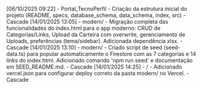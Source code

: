 [06/10/2025 09:22] - Portal_TecnoPerfil - Criação da estrutura inicial do projeto (README, specs, database_schema, data_schema, index, src) - Cascade
[14/01/2025 13:05] - modern/ - Migração completa das funcionalidades do index.html para o app moderno: CRUD de Categorias/Links, Upload da Carteira com overwrite, gerenciamento de Uploads, preferências (tema/sidebar). Adicionada dependência xlsx. - Cascade
[14/01/2025 13:10] - modern/ - Criado script de seed (seed-data.ts) para popular automaticamente o Firestore com as 7 categorias e 14 links do index.html. Adicionado comando 'npm run seed' e documentação em SEED_README.md. - Cascade
[14/01/2025 14:25] - / - Adicionado vercel.json para configurar deploy correto da pasta modern/ no Vercel. - Cascade
